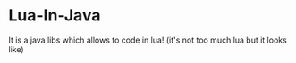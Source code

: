 # Lua-In-Java
 It is a java libs which allows to code in lua! (it's not too much lua but it looks like)
